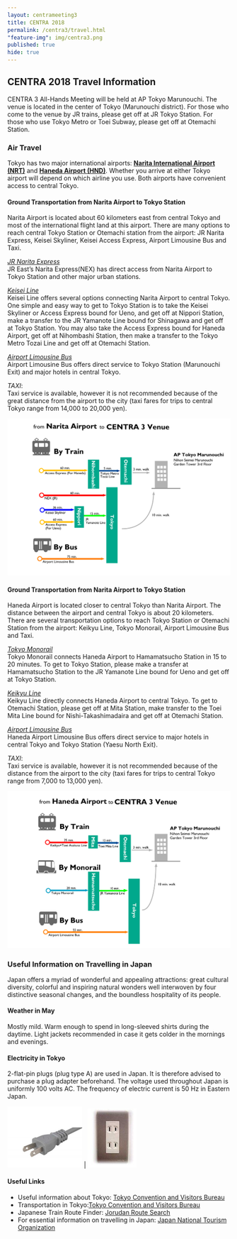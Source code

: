 ```yaml
---
layout: centrameeting3
title: CENTRA 2018
permalink: /centra3/travel.html
"feature-img": img/centra3.png
published: true
hide: true
---
```


## CENTRA 2018 Travel Information  
  
CENTRA 3 All-Hands Meeting will be held at AP Tokyo Marunouchi. The venue is located in the center of Tokyo (Marunouchi district). For those who come to the venue by JR trains, please get off at JR Tokyo Station. For those who use Tokyo Metro or Toei Subway, please get off at Otemachi Station.  


### Air Travel

Tokyo has two major international airports: [**Narita International Airport (NRT)**](https://www.narita-airport.jp/en/) and [**Haneda Airport (HND)**](http://www.haneda-airport.com/). Whether you arrive at either Tokyo airport will depend on which airline you use. Both airports have convenient access to central Tokyo.

#### Ground Transportation from Narita Airport to Tokyo Station

Narita Airport is located about 60 kilometers east from central Tokyo and most of the international flight land at this airport. There are many options to reach central Tokyo Station or Otemachi station from the airport: JR Narita Express, Keisei Skyliner, Keisei Access Express, Airport Limousine Bus and Taxi. 


[*JR Narita Express*](http://www.jreast.co.jp/e/nex/index.html?src=t_info)  
JR East’s Narita Express(NEX) has direct access from Narita Airport to Tokyo Station and other major urban stations.

[*Keisei Line*](http://www.keisei.co.jp/keisei/tetudou/skyliner/us/index.php)  
Keisei Line offers several options connecting Narita Airport to central Tokyo. One simple and easy way to get to Tokyo Station is to take the Keisei Skyliner or Access Express bound for Ueno, and get off at Nippori Station, make a transfer to the JR Yamanote Line bound for Shinagawa and get off at Tokyo Station. You may also take the Access Express bound for Haneda Airport, get off at Nihombashi Station, then make a transfer to the Tokyo Metro Tozai Line and get off at Otemachi Station.

[*Airport Limousine Bus*](https://www.limousinebus.co.jp/en/)  
Airport Limousine Bus offers direct service to Tokyo Station (Marunouchi Exit) and major hotels in central Tokyo.

*TAXI*:   
Taxi service is available, however it is not recommended because of the great distance from the airport to the city (taxi fares for trips to central Tokyo range from 14,000 to 20,000 yen).  

<img src="/img/Narita Airport to venue.png" alt="Narita Airport to venue" style="margin-right: auto;margin-left: auto;" class="img-responsive">

#### Ground Transportation from Narita Airport to Tokyo Station

Haneda Airport is located closer to central Tokyo than Narita Airport. The distance between the airport and central Tokyo is about 20 kilometers. There are several transportation options to reach Tokyo Station or Otemachi Station from the airport: Keikyu Line, Tokyo Monorail, Airport Limousine Bus and Taxi.  

[*Tokyo Monorail*](http://www.tokyo-monorail.co.jp/english/)  
Tokyo Monorail connects Haneda Airport to Hamamatsucho Station in 15 to 20 minutes. To get to Tokyo Station, please make a transfer at Hamamatsucho Station to the JR Yamanote Line bound for Ueno and get off at Tokyo Station.  

[*Keikyu Line*](http://www.haneda-tokyo-access.com/en/)  
Keikyu Line directly connects Haneda Airport to central Tokyo. To get to Otemachi Station, please get off at Mita Station, make transfer to the Toei Mita Line bound for Nishi-Takashimadaira and get off at Otemachi Station.  

[*Airport Limousine Bus*](https://www.limousinebus.co.jp/en/)  
Haneda Airport Limousine Bus offers direct service to major hotels in central Tokyo and Tokyo Station (Yaesu North Exit).  

*TAXI*:  
Taxi service is available, however it is not recommended because of the distance from the airport to the city (taxi fares for trips to central Tokyo range from 7,000 to 13,000 yen).  

<img src="/img/Haneda Airport to venue.png" alt="Haneda Airport to venue" style="margin-right: auto;margin-left: auto;" class="img-responsive">
  

   
### Useful Information on Travelling in Japan

Japan offers a myriad of wonderful and appealing attractions: great cultural diversity, colorful and inspiring natural wonders well interwoven by four distinctive seasonal changes, and the boundless hospitality of its people.  

#### Weather in May

Mostly mild. Warm enough to spend in long-sleeved shirts during the daytime. Light jackets recommended in case it gets colder in the mornings and evenings.  

#### Electricity in Tokyo

2-flat-pin plugs (plug type A) are used in Japan. It is therefore advised to purchase a plug adapter beforehand. The voltage used throughout Japan is uniformly 100 volts AC. The frequency of electric current is 50 Hz in Eastern Japan.  

![](/img/centra3-transport1.png)  |  ![](/img/centra3-transport2.png)

#### Useful Links 

* Useful information about Tokyo: [Tokyo Convention and Visitors Bureau](http://www.gotokyo.org/en/index.html)  
* Transportation in Tokyo:[Tokyo Convention and Visitors Bureau](http://www.gotokyo.org/en/tourists/info/access/index.html)  
* Japanese Train Route Finder: [Jorudan Route Search](https://world.jorudan.co.jp/mln/en/?sub_lang=nosub)  
* For essential information on travelling in Japan: [Japan National Tourism Organization](https://world.jorudan.co.jp/mln/en/?sub_lang=nosub)  



